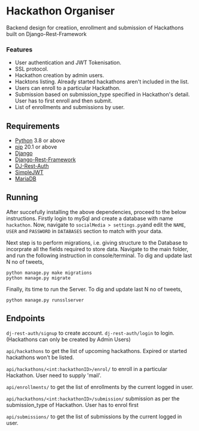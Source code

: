 # Hackathon Organiser

Backend design for creatiion, enrollment and submission of Hackathons built on Django-Rest-Framework 


### Features

* User authentication and JWT Tokenisation.
* SSL protocol.
* Hackathon creation by admin users.
* Hacktons listing. Already started hackathons aren't included in the list.
* Users can enroll to a particular Hackathon.
* Submission based on submission_type specified in Hackathon's detail. User has to first enroll and then submit.
* List of enrollments and submissions by user.

## Requirements

* [Python](https://www.python.org/downloads/) 3.8 or above
* [pip](https://pip.pypa.io/en/stable/installing/) 20.1 or above
* [Django](https://pypi.org/project/Django/)
* [Django-Rest-Framework](https://pypi.org/project/djangorestframework/k)
* [DJ-Rest-Auth](https://pypi.org/project/dj-rest-auth/)
* [SimpleJWT](https://pypi.org/project/djangorestframework-simplejwt/)
* [MariaDB](https://mariadb.org/https://mariadb.org/)

## Running

After succefully installing the above dependencies, proceed to the below instructions.
Firstly login to mySql and create a database with name `hackathon`.
Now, navigate to `socialMedia > settings.py`and edit the `NAME`, `USER` and `PASSWORD` in `DATABASES` section to match with your data.

Next step is to perform migrations, i.e. giving structure to the Database to incorprate all the fields required to store data.
Navigate to the main folder, and run the following instruction in console/terminal.
To dig and update last N no of tweets,

```shell
python manage.py make migrations
python manage.py migrate
```

Finally, its time to run the Server.
To dig and update last N no of tweets,

```shell
python manage.py runsslserver
```

## Endpoints

`dj-rest-auth/signup` to create account.
`dj-rest-auth/login` to login.
(Hackathons can only be created by Admin Users)

`api/hackathons` to get the list of upcoming hackathons. Expired or started hackathons won't be listed.

`api/hackathons/<int:hackathonID>/enrol/` to enroll in a particular Hackathon. User need to supply 'mail'.

`api/enrollments/` to get the list of enrollments by the current logged in user. 

`api/hackathons/<int:hackathonID>/submission/` submission as per the submission_type of Hackathon. User has to enrol first

`api/submissions/` to get the list of submissions by the current logged in user.

